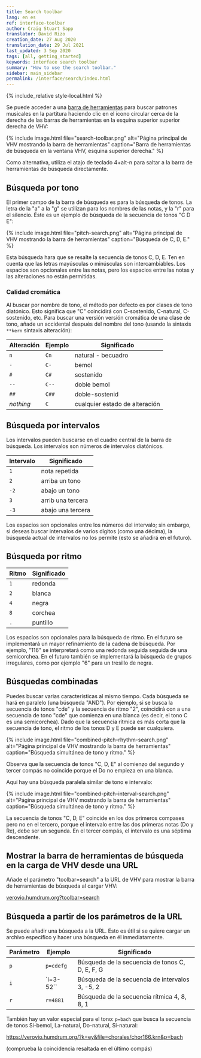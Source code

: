 ```yaml
---
title: Search toolbar
lang: en es
ref: interface-toolbar
author: Craig Stuart Sapp
translator: David Rizo
creation_date: 27 Aug 2020
translation_date: 29 Jul 2021
last_updated: 3 Sep 2020
tags: [all, getting_started]
keywords: interface search toolbar
summary: "How to use the search toolbar."
sidebar: main_sidebar
permalink: /interface/search/index.html
---
```


{% include_relative style-local.html %}

Se puede acceder a una [barra de herramientas](/interface/toolbar) para buscar patrones musicales en la partitura haciendo clic en el icono circular cerca de la derecha de las barras de herramientas en la esquina superior superior derecha de VHV:


{% include image.html
	file="search-toolbar.png"
	alt="Página principal de VHV mostrando la barra de herramientas"
	caption="Barra de herramientas de búsqueda en la ventana VHV, esquina superior derecha."
%}

Como alternativa, utiliza el atajo de teclado <span class="keypress">4+alt-n</span> para
saltar a la barra de herramientas de búsqueda directamente.


## Búsqueda por tono ##

El primer campo de la barra de búsqueda es para la búsqueda de tonos.  La letra
de la "a" a la "g" se utilizan para los nombres de las notas, y la "r" para el silencio.
Éste es un ejemplo de búsqueda de la secuencia de tonos "C D E":

{% include image.html
	file="pitch-search.png"
	alt="Página principal de VHV mostrando la barra de herramientas"
	caption="Búsqueda de C, D, E."
%}

Esta búsqueda hara que se resalte la secuencia de tonos C, D, E.
Ten en cuenta que las letras mayúsculas o minúsculas
son intercambiables. Los espacios son opcionales entre las notas, pero los espacios entre las notas
y las alteraciones no están permitidas.



### Calidad cromática ###
Al buscar por nombre de tono, el método por defecto es por clases de tono diatónico.  Esto significa que "C" coincidirá con C-sostenido, C-natural, C-sostenido, etc.  Para buscar una versión
versión cromática de una clase de tono, añade un accidental después del nombre del tono (usando la sintaxis `**kern`
sintaxis alteración):


| Alteración | Ejemplo | Significado           |
| ---------- | ------- | --------------------- |
| `n`        | `Cn`    | natural - becuadro    |
| `-`        | `C-`    | bemol                 |
| `#`        | `C#`    | sostenido             |
| `--`       | `C--`   | doble bemol           |
| `##`       | `C##`   | doble-sostenid        |
| *nothing*  | `C`     | cualquier estado de alteración  |



## Búsqueda por intervalos ##
Los intervalos pueden buscarse en el cuadro central de la barra de búsqueda.  Los intervalos son
números de intervalos diatónicos. 

| Intervalo  | Significado           |
| ---------- | --------------------- |
| `1`        | nota repetida         |
| `2`        | arriba un tono        |
| `-2`       | abajo un tono         |
| `3`        | arrib una tercera	 |
| `-3`       | abajo una tercera     |


Los espacios son opcionales entre los números del intervalo; sin embargo, si deseas buscar
intervalos de varios dígitos (como una décima), la búsqueda actual de intervalos no los permite
(esto se añadirá en el futuro).


## Búsqueda por ritmo ##

| Ritmo      | Significado           |
| ---------- | --------------------- |
| `1`        | redonda               |
| `2`        | blanca                |
| `4`        | negra                 |
| `8`        | corchea               |
| `.`        | puntillo              |

Los espacios son opcionales para la búsqueda de ritmo.  En el futuro se implementará un mayor refinamiento de la cadena de búsqueda. Por ejemplo, "116" se interpretará como una redonda seguida
seguida de una semicorchea.  En el futuro también se implementará la búsqueda de grupos irregulares, como por ejemplo "6" para un tresillo de negra.


## Búsquedas combinadas ##

Puedes buscar varias características al mismo tiempo.  Cada búsqueda
se hará en paralelo (una búsqueda "AND").  Por ejemplo, si se busca
la secuencia de tonos "cde" y la secuencia de ritmo "2", coincidirá
con a una secuencia de tono "cde" que comienza en una blanca (es decir, el tono C
es una semicorchea).  Dado que la secuencia rítmica es más corta que
la secuencia de tono, el ritmo de los tonos D y E puede ser cualquiera.


{% include image.html
	file="combined-pitch-rhythm-search.png"
	alt="Página principal de VHV mostrando la barra de herramientas"
	caption="Búsqueda simultánea de tono y ritmo."
%}

Observa que la secuencia de tonos "C, D, E" al comienzo del segundo y
tercer compás no coincide porque el Do no empieza en una blanca.


Aquí hay una búsqueda paralela similar de tono e intervalo:


{% include image.html
	file="combined-pitch-interval-search.png"
	alt="Página principal de VHV mostrando la barra de herramientas"
	caption="Búsqueda simultánea de tono y ritmo."
%}

La secuencia de tonos "C, D, E" coincide en los dos primeros compases pero no en el
tercero, porque el intervalo entre las dos primeras notas (Do y Re), debe ser un
segunda.  En el tercer compás, el intervalo es una séptima descendente.

## Mostrar la barra de herramientas de búsqueda en la carga de VHV desde una URL ##
Añade el parámetro "toolbar=search" a la URL de VHV para mostrar la barra de herramientas de búsqueda
al cargar VHV:


<a target="_blank" href="https://verovio.humdrum.org?toolbar=search">verovio.humdrum.org?toolbar=search</a>

## Búsqueda a partir de los parámetros de la URL ##
Se puede añadir una búsqueda a la URL.  Esto es útil si se quiere cargar un archivo específico
y hacer una búsqueda en él inmediatamente.


| Parámetro  | Ejemplo   | Significado           |
| ---------- | -------   | --------------------- |
| `p`        | `p=cdefg` | Búsqueda de la secuencia de tonos C, D, E, F, G |
| `i`        | `i=3-52`` | Búsqueda de la secuencia de intervalos 3, -5, 2 |
| `r`        | `r=4881`  | Búsqueda de la secuencia rítmica 4, 8, 8, 1 |

También hay un valor especial para el tono: `p=bach` que busca
la secuencia de tonos Si-bemol, La-natural, Do-natural, Si-natural:

<a target="_blank" href="https://verovio.humdrum.org/?k=ey&file=chorales/chor166.krn&p=bach">
https://verovio.humdrum.org/?k=ey&file=chorales/chor166.krn&p=bach
</a>

(comprueba la coincidencia resaltada en el último compás)



